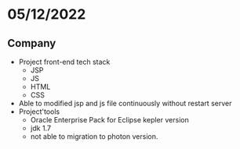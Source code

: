 # 05/12/2022

## Company

- Project front-end tech stack
  - JSP
  - JS
  - HTML
  - CSS
- Able to modified jsp and js file continuously without restart server
- Project'tools
  - Oracle Enterprise Pack for Eclipse kepler version
  - jdk 1.7
  - not able to migration to photon version.
